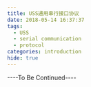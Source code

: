```yaml
---
title: USS通用串行接口协议
date: 2018-05-14 16:37:37
tags:
  - USS
  - serial communication
  - protocol
categories: introduction
hide: true
---
```




----To Be Continued----